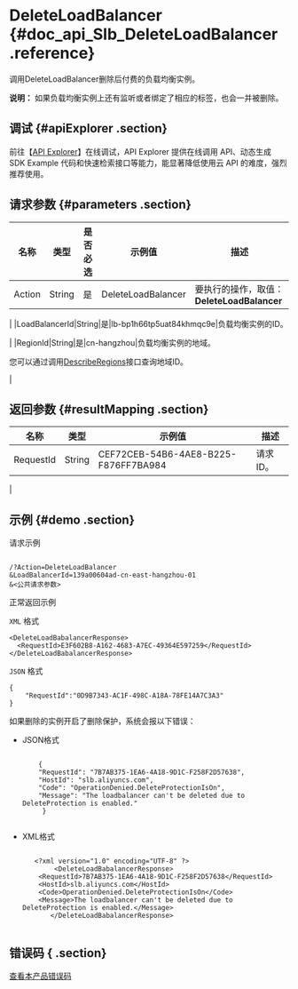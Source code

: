 # DeleteLoadBalancer {#doc_api_Slb_DeleteLoadBalancer .reference}

调用DeleteLoadBalancer删除后付费的负载均衡实例。

**说明：** 如果负载均衡实例上还有监听或者绑定了相应的标签，也会一并被删除。

## 调试 {#apiExplorer .section}

前往【[API Explorer](https://api.aliyun.com/#product=Slb&api=DeleteLoadBalancer)】在线调试，API Explorer 提供在线调用 API、动态生成 SDK Example 代码和快速检索接口等能力，能显著降低使用云 API 的难度，强烈推荐使用。

## 请求参数 {#parameters .section}

|名称|类型|是否必选|示例值|描述|
|--|--|----|---|--|
|Action|String|是|DeleteLoadBalancer|要执行的操作，取值：**DeleteLoadBalancer**

 |
|LoadBalancerId|String|是|lb-bp1h66tp5uat84khmqc9e|负载均衡实例的ID。

 |
|RegionId|String|是|cn-hangzhou|负载均衡实例的地域。

 您可以通过调用[DescribeRegions](~~27584~~)接口查询地域ID。

 |

## 返回参数 {#resultMapping .section}

|名称|类型|示例值|描述|
|--|--|---|--|
|RequestId|String|CEF72CEB-54B6-4AE8-B225-F876FF7BA984|请求ID。

 |

## 示例 {#demo .section}

请求示例

``` {#request_demo}

/?Action=DeleteLoadBalancer
&LoadBalancerId=139a00604ad-cn-east-hangzhou-01
&<公共请求参数>

```

正常返回示例

`XML` 格式

``` {#xml_return_success_demo}
<DeleteLoadBabalancerResponse>
  <RequestId>E3F602B8-A162-4683-A7EC-49364E597259</RequestId>
</DeleteLoadBabalancerResponse>

```

`JSON` 格式

``` {#json_return_success_demo}
{
	"RequestId":"0D9B7343-AC1F-498C-A18A-78FE14A7C3A3"
}
```

如果删除的实例开启了删除保护，系统会报以下错误：

-   JSON格式

    ```
    
        {
    	"RequestId": "7B7AB375-1EA6-4A18-9D1C-F258F2D57638",
    	"HostId": "slb.aliyuncs.com",
    	"Code": "OperationDenied.DeleteProtectionIsOn",
    	"Message": "The loadbalancer can't be deleted due to DeleteProtection is enabled."
         }
       
    ```

-   XML格式

    ```
    
       <?xml version="1.0" encoding="UTF-8" ?>
            <DeleteLoadBabalancerResponse>
    	<RequestId>7B7AB375-1EA6-4A18-9D1C-F258F2D57638</RequestId>
    	<HostId>slb.aliyuncs.com</HostId>
    	<Code>OperationDenied.DeleteProtectionIsOn</Code>
    	<Message>The loadbalancer can't be deleted due to DeleteProtection is enabled.</Message>
           </DeleteLoadBabalancerResponse>
       
    ```


## 错误码 { .section}

[查看本产品错误码](https://error-center.aliyun.com/status/product/Slb)

